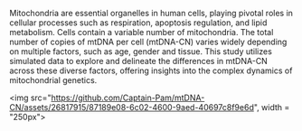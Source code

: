 Mitochondria are essential organelles in human cells, playing pivotal roles in cellular processes such as respiration, apoptosis regulation, and lipid metabolism. Cells contain a variable number of mitochondria. The total number of copies of mtDNA per cell (mtDNA-CN) varies widely depending on multiple factors, such as age, gender and tissue. This study utilizes simulated data to explore and delineate the differences in mtDNA-CN across these diverse factors, offering insights into the complex dynamics of mitochondrial genetics.


<img src="https://github.com/Captain-Pam/mtDNA-CN/assets/26817915/87189e08-6c02-4600-9aed-40697c8f9e6d", width = "250px">
